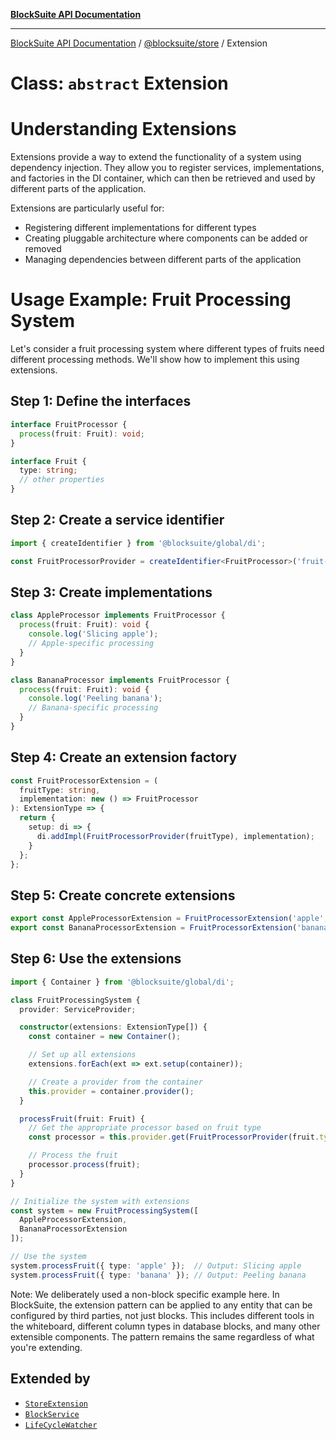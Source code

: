 [**BlockSuite API Documentation**](../../../README.md)

***

[BlockSuite API Documentation](../../../README.md) / [@blocksuite/store](../README.md) / Extension

# Class: `abstract` Extension

# Understanding Extensions

Extensions provide a way to extend the functionality of a system using dependency injection.
They allow you to register services, implementations, and factories in the DI container,
which can then be retrieved and used by different parts of the application.

Extensions are particularly useful for:
- Registering different implementations for different types
- Creating pluggable architecture where components can be added or removed
- Managing dependencies between different parts of the application

# Usage Example: Fruit Processing System

Let's consider a fruit processing system where different types of fruits need
different processing methods. We'll show how to implement this using extensions.

## Step 1: Define the interfaces

```ts
interface FruitProcessor {
  process(fruit: Fruit): void;
}

interface Fruit {
  type: string;
  // other properties
}
```

## Step 2: Create a service identifier

```ts
import { createIdentifier } from '@blocksuite/global/di';

const FruitProcessorProvider = createIdentifier<FruitProcessor>('fruit-processor-provider');
```

## Step 3: Create implementations

```ts
class AppleProcessor implements FruitProcessor {
  process(fruit: Fruit): void {
    console.log('Slicing apple');
    // Apple-specific processing
  }
}

class BananaProcessor implements FruitProcessor {
  process(fruit: Fruit): void {
    console.log('Peeling banana');
    // Banana-specific processing
  }
}
```

## Step 4: Create an extension factory

```ts
const FruitProcessorExtension = (
  fruitType: string,
  implementation: new () => FruitProcessor
): ExtensionType => {
  return {
    setup: di => {
      di.addImpl(FruitProcessorProvider(fruitType), implementation);
    }
  };
};
```

## Step 5: Create concrete extensions

```ts
export const AppleProcessorExtension = FruitProcessorExtension('apple', AppleProcessor);
export const BananaProcessorExtension = FruitProcessorExtension('banana', BananaProcessor);
```

## Step 6: Use the extensions

```ts
import { Container } from '@blocksuite/global/di';

class FruitProcessingSystem {
  provider: ServiceProvider;

  constructor(extensions: ExtensionType[]) {
    const container = new Container();

    // Set up all extensions
    extensions.forEach(ext => ext.setup(container));

    // Create a provider from the container
    this.provider = container.provider();
  }

  processFruit(fruit: Fruit) {
    // Get the appropriate processor based on fruit type
    const processor = this.provider.get(FruitProcessorProvider(fruit.type));

    // Process the fruit
    processor.process(fruit);
  }
}

// Initialize the system with extensions
const system = new FruitProcessingSystem([
  AppleProcessorExtension,
  BananaProcessorExtension
]);

// Use the system
system.processFruit({ type: 'apple' });  // Output: Slicing apple
system.processFruit({ type: 'banana' }); // Output: Peeling banana
```

Note: We deliberately used a non-block specific example here. In BlockSuite, the extension
pattern can be applied to any entity that can be configured by third parties, not just blocks.
This includes different tools in the whiteboard, different column types in database blocks,
and many other extensible components. The pattern remains the same regardless of what you're extending.

## Extended by

- [`StoreExtension`](StoreExtension.md)
- [`BlockService`](../../std/index/classes/BlockService.md)
- [`LifeCycleWatcher`](../../std/index/classes/LifeCycleWatcher.md)

